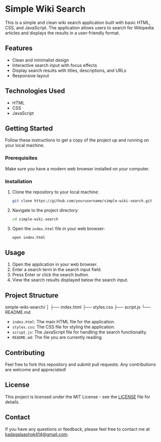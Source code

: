 # Simple Wiki Search

This is a simple and clean wiki search application built with basic HTML, CSS, and JavaScript. The application allows users to search for Wikipedia articles and displays the results in a user-friendly format.

## Features

- Clean and minimalist design
- Interactive search input with focus effects
- Display search results with titles, descriptions, and URLs
- Responsive layout

## Technologies Used

- HTML
- CSS
- JavaScript

## Getting Started

Follow these instructions to get a copy of the project up and running on your local machine.

### Prerequisites

Make sure you have a modern web browser installed on your computer.

### Installation

1. Clone the repository to your local machine:

    ```bash
    git clone https://github.com/yourusername/simple-wiki-search.git
    ```

2. Navigate to the project directory:

    ```bash
    cd simple-wiki-search
    ```

3. Open the `index.html` file in your web browser:

    ```bash
    open index.html
    ```

## Usage

1. Open the application in your web browser.
2. Enter a search term in the search input field.
3. Press Enter or click the search button.
4. View the search results displayed below the search input.

## Project Structure

simple-wiki-search/
│
├── index.html
├── styles.css
├── script.js
└── README.md


- `index.html`: The main HTML file for the application.
- `styles.css`: The CSS file for styling the application.
- `script.js`: The JavaScript file for handling the search functionality.
- `README.md`: The file you are currently reading.

## Contributing

Feel free to fork this repository and submit pull requests. Any contributions are welcome and appreciated!

## License

This project is licensed under the MIT License - see the [LICENSE](LICENSE) file for details.


## Contact

If you have any questions or feedback, please feel free to contact me at [kadagalaashok414@gmail.com](mailto:kadagalaashok414@gmail.com).
